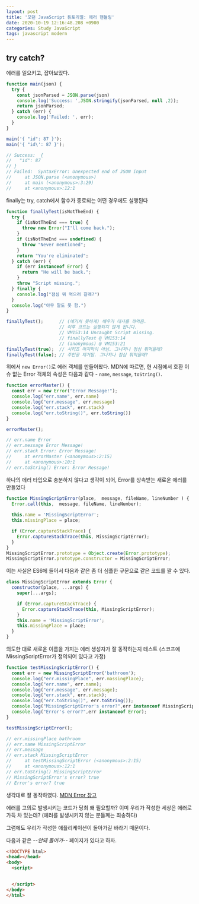 ```yaml
---
layout: post
title: '모던 JavaScript 튜토리얼: 에러 핸들링'
date: 2020-10-19 12:16:48.208 +0900
categories: Study JavaScript
tags: javascript modern
---
```


## try catch?

에러를 일으키고, 잡아보았다.

```javascript
function main(json) {
  try {
    const jsonParsed = JSON.parse(json)
    console.log('Success: ',JSON.stringify(jsonParsed, null ,2));
    return jsonParsed;
  } catch (err) {
    console.log('Failed: ', err);
  }
}

main('{ "id": 87 }');
main('{ "id\': 87 }');

// Success:  {
//   "id": 87
// }
// Failed:  SyntaxError: Unexpected end of JSON input
//     at JSON.parse (<anonymous>)
//     at main (<anonymous>:3:29)
//     at <anonymous>:12:1
```

finally는 try, catch에서 함수가 종료되는 어떤 경우에도 실행된다

```javascript
function finallyTest(isNotTheEnd) {
  try {
    if (isNotTheEnd === true) {
      throw new Error("I'll come back.");
    }
    if (isNotTheEnd === undefined) {
      throw "Never mentioned";
    }
    return "You're eliminated";
  } catch (err) {
    if (err instanceof Error) {
      return "He will be back.";
    }
    throw "Script missing.";
  } finally {
    console.log("점심 뭐 먹으러 갈래?")
  }
  console.log("아무 말도 못 함.")
}

finallyTest();      // (예기치 못하게) 배우가 대사를 까먹음.
                    // 이후 코드는 실행되지 않게 됩니다.
                    // VM153:14 Uncaught Script missing.
                    // finallyTest @ VM153:14
                    // (anonymous) @ VM153:21
finallyTest(true);  // 시리즈 마지막이 아님. 그나저나 점심 뭐먹을래?
finallyTest(false); // 주인공 제거됨. 그나저나 점심 뭐먹을래?
```

위에서 ```new Error()```로 에러 객체를 만들어봤다. MDN에 따르면, 현 시점에서 호환 이슈 없는
Error 객체의 속성은 다음과 같다 - ```name```, ```message```, ```toString()```.


```javascript
function errorMaster() {
  const err = new Error("Error Message!");
  console.log("err.name", err.name)
  console.log("err.message", err.message)
  console.log("err.stack", err.stack)
  console.log("err.toString()", err.toString())
}

errorMaster();

// err.name Error
// err.message Error Message!
// err.stack Error: Error Message!
//     at errorMaster (<anonymous>:2:15)
//     at <anonymous>:10:1
// err.toString() Error: Error Message!

```

하나의 에러 타입으로 충분하지 않다고 생각이 되어, Error를 상속받는 새로운 에러를 만들었다

```javascript
function MissingScriptError(place,  message, fileName, lineNumber ) {
  Error.call(this,  message, fileName, lineNumber);
  
  this.name = 'MissingScriptError';
  this.missingPlace = place;

  if (Error.captureStackTrace) {
    Error.captureStackTrace(this, MissingScriptError);
  }
}
MissingScriptError.prototype = Object.create(Error.prototype);
MissingScriptError.prototype.constructor = MissingScriptError;

```

이는 사실은 ES6에 들어서 다음과 같은 좀 더 심플한 구문으로 같은 코드를 짤 수 있다.

```javascript
class MissingScriptError extends Error {
  constructor(place, ...args) {
    super(...args);

    if (Error.captureStackTrace) {
      Error.captureStackTrace(this, MissingScriptError);
    }
    this.name = 'MissingScriptError';
    this.missingPlace = place;
  }
}
```

의도한 대로 새로운 이름을 가지는 에러 생성자가 잘 동작하는지 테스트 (스코프에 MissingScriptError가 정의되어 있다고 가정)

```javascript
function testMissingScriptError() {
  const err = new MissingScriptError('bathroom');
  console.log("err.missingPlace", err.massingPlace);
  console.log("err.name", err.name);
  console.log("err.message", err.message);
  console.log("err.stack", err.stack);
  console.log("err.toString()", err.toString());
  console.log("MissingScriptError's error?",err instanceof MissingScriptError);
  console.log("Error's error?",err instanceof Error);
}

testMissingScriptError();

// err.missingPlace bathroom
// err.name MissingScriptError
// err.message 
// err.stack MissingScriptError
//     at testMissingScriptError (<anonymous>:2:15)
//     at <anonymous>:12:1
// err.toString() MissingScriptError
// MissingScriptError's error? true
// Error's error? true

```

생각대로 잘 동작하였다. [MDN Error 참고](https://developer.mozilla.org/ko/docs/Web/JavaScript/Reference/Global_Objects/Error)

에러를 고의로 발생시키는 코드가 당최 왜 필요할까? 이미 우리가 작성한 세상은 에러로 가득 차 있는데? (에러를 발생시키지 않는 분들께는 죄송하다)

그럼에도 우리가 작성한 애플리케이션이 돌아가길 바라기 때문이다.

다음과 같은 --*안돼 돌아가*-- 페이지가 있다고 하자.

```html
<!DOCTYPE html>
<head></head>
<body>
  <script>

    
  </script>
</body>
</html>

```
